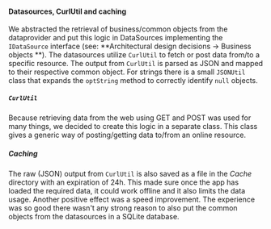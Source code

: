 
#### Datasources, CurlUtil and caching

We abstracted the retrieval of business/common objects from the dataprovider and put this logic in DataSources implementing the `IDataSource` interface (see: **Architectural design decisions → Business objects **). The datasources utilize `CurlUtil` to fetch or post data from/to a specific resource. The output from `CurlUtil` is parsed as JSON and mapped to their respective common object. For strings there is a small `JSONUtil` class that expands the `optString` method to correctly identify `null` objects.

##### `CurlUtil`

Because retrieving data from the web using GET and POST was used for many things, we decided to create this logic in a separate class. This class gives a generic way of posting/getting data to/from an online resource. 

##### Caching

The raw (JSON) output from `CurlUtil` is also saved as a file in the *Cache* directory with an expiration of 24h. This made sure once the app has loaded the required data, it could work offline and it also limits the data usage. 
Another positive effect was a speed improvement. The experience was so good there wasn't any strong reason to also put the common objects from the datasources in a SQLite database.